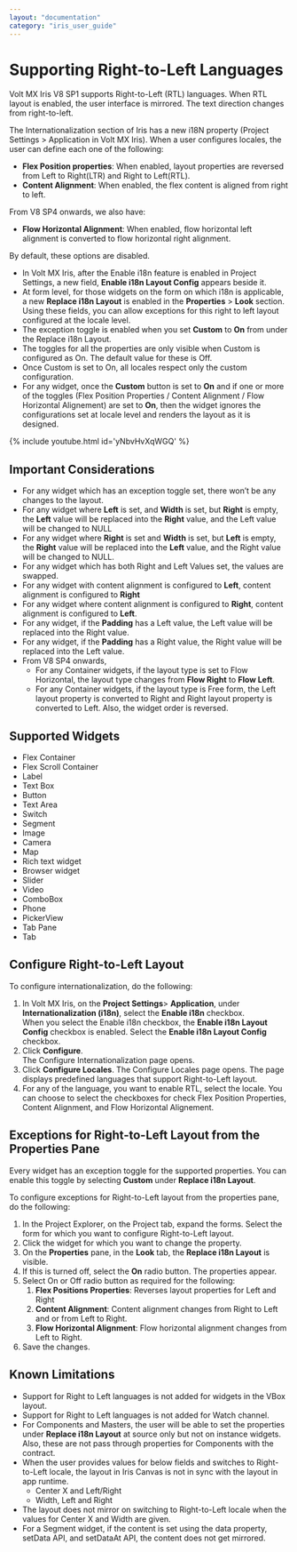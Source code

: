 ```yaml
---
layout: "documentation"
category: "iris_user_guide"
---
```

                         


Supporting Right-to-Left Languages
==================================

Volt MX  Iris V8 SP1 supports Right-to-Left (RTL) languages. When RTL layout is enabled, the user interface is mirrored. The text direction changes from right-to-left.

The Internationalization section of Iris has a new i18N property (Project Settings > Application in Volt MX Iris). When a user configures locales, the user can define each one of the following:

*   **Flex Position properties**: When enabled, layout properties are reversed from Left to Right(LTR) and Right to Left(RTL).
*   **Content Alignment**: When enabled, the flex content is aligned from right to left.

From V8 SP4 onwards, we also have:

*   **Flow Horizontal Alignment**: When enabled, flow horizontal left alignment is converted to flow horizontal right alignment.

By default, these options are disabled.

*   In Volt MX Iris, after the Enable i18n feature is enabled in Project Settings, a new field, **Enable i18n Layout Config** appears beside it.
*   At form level, for those widgets on the form on which i18n is applicable, a new **Replace i18n Layout** is enabled in the **Properties** > **Look** section. Using these fields, you can allow exceptions for this right to left layout configured at the locale level.
*   The exception toggle is enabled when you set **Custom** to **On** from under the Replace i18n Layout.
*   The toggles for all the properties are only visible when Custom is configured as On. The default value for these is Off.
*   Once Custom is set to On, all locales respect only the custom configuration.
*   For any widget, once the **Custom** button is set to **On** and if one or more of the toggles (Flex Position Properties / Content Alignment / Flow Horizontal Alignement) are set to **On**, then the widget ignores the configurations set at locale level and renders the layout as it is designed.

{% include youtube.html id='yNbvHvXqWGQ' %}

Important Considerations
------------------------

*   For any widget which has an exception toggle set, there won’t be any changes to the layout.
*   For any widget where **Left** is set, and **Width** is set, but **Right** is empty, the **Left** value will be replaced into the **Right** value, and the Left value will be changed to NULL
*   For any widget where **Right** is set and **Width** is set, but **Left** is empty, the **Right** value will be replaced into the **Left** value, and the Right value will be changed to NULL.
*   For any widget which has both Right and Left Values set, the values are swapped.
*   For any widget with content alignment is configured to **Left**, content alignment is configured to **Right**
*   For any widget where content alignment is configured to **Right**, content alignment is configured to **Left**.
*   For any widget, if the **Padding** has a Left value, the Left value will be replaced into the Right value.
*   For any widget, if the **Padding** has a Right value, the Right value will be replaced into the Left value.
*   From V8 SP4 onwards,
    *   For any Container widgets, if the layout type is set to Flow Horizontal, the layout type changes from **Flow Right** to **Flow Left**.
    *   For any Container widgets, if the layout type is Free form, the Left layout property is converted to Right and Right layout property is converted to Left. Also, the widget order is reversed.

Supported Widgets
-----------------

*   Flex Container
*   Flex Scroll Container
*   Label
*   Text Box
*   Button
*   Text Area
*   Switch
*   Segment
*   Image
*   Camera
*   Map
*   Rich text widget
*   Browser widget
*   Slider
*   Video
*   ComboBox
*   Phone
*   PickerView
*   Tab Pane
*   Tab

Configure Right-to-Left Layout
------------------------------

To configure internationalization, do the following:

1.  In Volt MX Iris, on the **Project Settings**\> **Application**, under **Internationalization (i18n)**, select the **Enable i18n** checkbox.  
    When you select the Enable i18n checkbox, the **Enable i18n Layout Config** checkbox is enabled. Select the **Enable i18n Layout Config** checkbox.
2.  Click **Configure**.  
    The Configure Internationalization page opens.
3.  Click **Configure Locales**. The Configure Locales page opens. The page displays predefined languages that support Right-to-Left layout.
4.  For any of the language, you want to enable RTL, select the locale. You can choose to select the checkboxes for check Flex Position Properties, Content Alignment, and Flow Horizontal Alignement.

Exceptions for Right-to-Left Layout from the Properties Pane
------------------------------------------------------------

Every widget has an exception toggle for the supported properties. You can enable this toggle by selecting **Custom** under **Replace i18n Layout**.

To configure exceptions for Right-to-Left layout from the properties pane, do the following:

1.  In the Project Explorer, on the Project tab, expand the forms. Select the form for which you want to configure Right-to-Left layout.
2.  Click the widget for which you want to change the property.
3.  On the **Properties** pane, in the **Look** tab, the **Replace i18n Layout** is visible.
4.  If this is turned off, select the **On** radio button. The properties appear.
5.  Select On or Off radio button as required for the following:
    1.  **Flex Positions Properties**: Reverses layout properties for Left and Right
    2.  **Content Alignment**: Content alignment changes from Right to Left and or from Left to Right.
    3.  **Flow Horizontal Alignment**: Flow horizontal alignment changes from Left to Right.
6.  Save the changes.

Known Limitations
-----------------

*   Support for Right to Left languages is not added for widgets in the VBox layout.
*   Support for Right to Left languages is not added for Watch channel.
*   For Components and Masters, the user will be able to set the properties under **Replace i18n Layout** at source only but not on instance widgets. Also, these are not pass through properties for Components with the contract.
*   When the user provides values for below fields and switches to Right-to-Left locale, the layout in Iris Canvas is not in sync with the layout in app runtime.
    *   Center X and Left/Right
    *   Width, Left and Right
*   The layout does not mirror on switching to Right-to-Left locale when the values for Center X and Width are given.
*   For a Segment widget, if the content is set using the data property, setData API, and setDataAt API, the content does not get mirrored.
